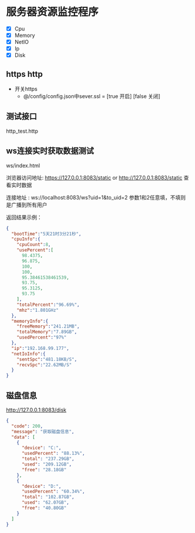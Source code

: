 # 服务器资源监控程序
- [x] Cpu
- [x] Memory
- [x] NetIO
- [x] Ip
- [x] Disk
## https http
- 开关https 
    - @/config/config.json中sever.ssl = [true 开启] [false 关闭] 
## 测试接口
http_test.http
## ws连接实时获取数据测试
ws/index.html

浏览器访问地址:
https://127.0.0.1:8083/static
or
http://127.0.0.1:8083/static
查看实时数据

连接地址 :
ws://localhost:8083/ws?uid=1&to_uid=2
参数1和2任意填，不填则是广播到所有用户

返回结果示例：
```json
{
  "bootTime":"5天21时3分21秒",
  "cpuInfo":{
    "cpuCount":8,
    "usePercent":[
      98.4375,
      96.875,
      100,
      100,
      95.38461538461539,
      93.75,
      95.3125,
      93.75
    ],
    "totalPercent":"96.69%",
    "mhz":"1.801GHz"
  },
  "memoryInfo":{
    "freeMemory":"241.21MB",
    "totalMemory":"7.89GB",
    "usedPercent":"97%"
  },
  "ip":"192.168.99.177",
  "netIoInfo":{
    "sentSpc":"481.18KB/S",
    "recvSpc":"22.62MB/S"
  }
}
```

## 磁盘信息
http://127.0.0.1:8083/disk
```json
{
  "code": 200,
  "message": "获取磁盘信息",
  "data": [
    {
      "device": "C:",
      "usedPercent": "88.13%",
      "total": "237.29GB",
      "used": "209.12GB",
      "free": "28.18GB"
    },
    {
      "device": "D:",
      "usedPercent": "60.34%",
      "total": "102.87GB",
      "used": "62.07GB",
      "free": "40.80GB"
    }
  ]
}
```